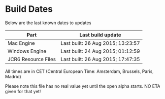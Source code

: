 # Build Dates

Below are the last known dates to updates

Part | Last build update
-----|-----
Mac Engine | Last built: 26 Aug 2015; 13:23:57
Windows Engine | Last built: 24 Aug 2015; 01:12:59
JCR6 Resource Files | Last built: 26 Aug 2015; 17:47:35
All times are in CET (Central European Time: Amsterdam, Brussels, Paris, Madrid)


Please note this file has no real value yet until the open alpha starts. NO ETA given for that yet!
